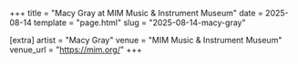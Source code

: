 +++
title = "Macy Gray at MIM Music & Instrument Museum"
date = 2025-08-14
template = "page.html"
slug = "2025-08-14-macy-gray"

[extra]
artist = "Macy Gray"
venue = "MIM Music & Instrument Museum"
venue_url = "https://mim.org/"
+++
